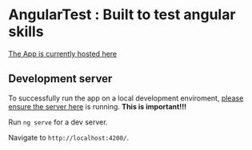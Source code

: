 # AngularTest : Built to test angular skills

[The App is currently hosted here](https://angular-test99.netlify.app)

## Development server

To successfully run the app on a local development enviroment, [please ensure the server here](https://github.com/The-Professor99/fake_api_server) is running. <strong>This is important!!!</strong>

Run `ng serve` for a dev server. 

Navigate to `http://localhost:4200/`.
